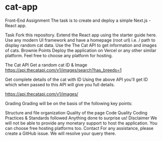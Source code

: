 # cat-app

Front-End Assignment
The task is to create and deploy a simple Next.js - React app.

Task
Fork this repository.
Extend the React app using the starter guide here.
Use any modern UI framework and have a homepage (root url) i.e. / path to display random cat data.
Use the The Cat API to get information and images of cats.
Brownie Points
Deploy the application on Vercel or any other similar platform. Feel free to choose any platform for hosting.

The Cat API
Get a random cat ID & Image
https://api.thecatapi.com/v1/images/search?has_breeds=1

Get complete details of the cat with ID
Using the above API you'll get ID which when passed to this API will give you full details.

https://api.thecatapi.com/v1/images/<ID>

Grading
Grading will be on the basis of the following key points:

Structure and file organization
Quality of the page
Code Quality
Coding Practices & Standards followed
Anything done to surprise us!
Disclaimer
We will not be able to provide any monetary support to host the application. You can choose free hosting platforms too.
Contact
For any assistance, please create a GitHub issue. We will resolve your query there.
